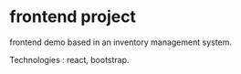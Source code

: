 # frontend project

frontend demo based in an inventory management system.

Technologies : react, bootstrap.
